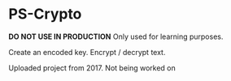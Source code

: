 # PS-Crypto
**DO NOT USE IN PRODUCTION** Only used for learning purposes.

Create an encoded key. Encrypt / decrypt text.

Uploaded project from 2017. Not being worked on
